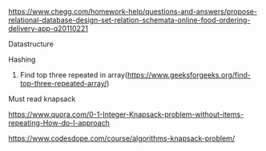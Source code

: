 https://www.chegg.com/homework-help/questions-and-answers/propose-relational-database-design-set-relation-schemata-online-food-ordering-delivery-app-q20110221


Datastructure


Hashing

1) Find top three repeated in array(https://www.geeksforgeeks.org/find-top-three-repeated-array/)



Must read knapsack

https://www.quora.com/0-1-Integer-Knapsack-problem-without-items-repeating-How-do-I-approach

https://www.codesdope.com/course/algorithms-knapsack-problem/
